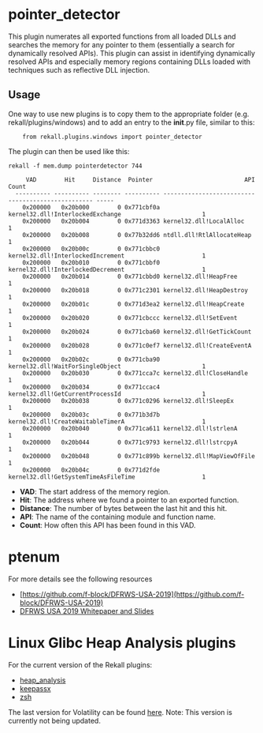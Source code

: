 # pointer_detector

This plugin numerates all exported functions from all loaded DLLs and searches the memory for any pointer to them (essentially a search for dynamically resolved APIs). This plugin can assist in identifying dynamically resolved APIs and especially memory regions containing DLLs loaded with techniques such as reflective DLL injection.

## Usage

One way to use new plugins is to copy them to the appropriate folder (e.g. rekall/plugins/windows) and to add an entry to the __init__.py file, similar to this:
```
    from rekall.plugins.windows import pointer_detector
```

The plugin can then be used like this:

```
rekall -f mem.dump pointerdetector 744

     VAD        Hit     Distance  Pointer                          API                         Count
  ---------- ---------- -------- ---------- -------------------------------------------------- -----
    0x200000   0x20b000        0 0x771cbf0a kernel32.dll!InterlockedExchange                       1
    0x200000   0x20b004        0 0x771d3363 kernel32.dll!LocalAlloc                                1
    0x200000   0x20b008        0 0x77b32dd6 ntdll.dll!RtlAllocateHeap                              1
    0x200000   0x20b00c        0 0x771cbbc0 kernel32.dll!InterlockedIncrement                      1
    0x200000   0x20b010        0 0x771cbbf0 kernel32.dll!InterlockedDecrement                      1
    0x200000   0x20b014        0 0x771cbbd0 kernel32.dll!HeapFree                                  1
    0x200000   0x20b018        0 0x771c2301 kernel32.dll!HeapDestroy                               1
    0x200000   0x20b01c        0 0x771d3ea2 kernel32.dll!HeapCreate                                1
    0x200000   0x20b020        0 0x771cbccc kernel32.dll!SetEvent                                  1
    0x200000   0x20b024        0 0x771cba60 kernel32.dll!GetTickCount                              1
    0x200000   0x20b028        0 0x771c0ef7 kernel32.dll!CreateEventA                              1
    0x200000   0x20b02c        0 0x771cba90 kernel32.dll!WaitForSingleObject                       1
    0x200000   0x20b030        0 0x771cca7c kernel32.dll!CloseHandle                               1
    0x200000   0x20b034        0 0x771ccac4 kernel32.dll!GetCurrentProcessId                       1
    0x200000   0x20b038        0 0x771c0296 kernel32.dll!SleepEx                                   1
    0x200000   0x20b03c        0 0x771b3d7b kernel32.dll!CreateWaitableTimerA                      1
    0x200000   0x20b040        0 0x771ca611 kernel32.dll!lstrlenA                                  1
    0x200000   0x20b044        0 0x771c9793 kernel32.dll!lstrcpyA                                  1
    0x200000   0x20b048        0 0x771c899b kernel32.dll!MapViewOfFile                             1
    0x200000   0x20b04c        0 0x771d2fde kernel32.dll!GetSystemTimeAsFileTime                   1
```

- **VAD**: The start address of the memory region.
- **Hit**: The address where we found a pointer to an exported function.
- **Distance**: The number of bytes between the last hit and this hit.
- **API**: The name of the containing module and function name.
- **Count**: How often this API has been found in this VAD.


# ptenum
For more details see the following resources
- [https://github.com/f-block/DFRWS-USA-2019](https://github.com/f-block/DFRWS-USA-2019)
- [DFRWS USA 2019 Whitepaper and Slides](https://www.dfrws.org/conferences/dfrws-usa-2019/sessions/windows-memory-forensics-detecting-unintentionally-hidden)

# Linux Glibc Heap Analysis plugins

For the current version of the Rekall plugins:
- [heap_analysis](https://github.com/google/rekall/blob/master/rekall-core/rekall/plugins/linux/heap_analysis.py)
- [keepassx](https://github.com/google/rekall/blob/master/rekall-core/rekall/plugins/linux/keepassx.py)
- [zsh](https://github.com/google/rekall/blob/master/rekall-core/rekall/plugins/linux/zsh.py)

The last version for Volatility can be found [here](https://github.com/volatilityfoundation/community/tree/master/FrankBlock). Note: This version is currently not being updated.
